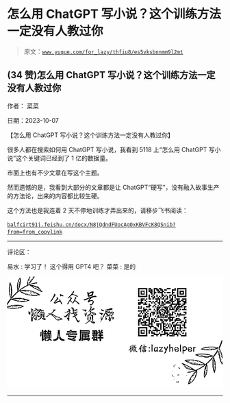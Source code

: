 # 怎么用 ChatGPT 写小说？这个训练方法一定没有人教过你

> 原文：[`www.yuque.com/for_lazy/thfiu8/es5vksbnnmm9l2mt`](https://www.yuque.com/for_lazy/thfiu8/es5vksbnnmm9l2mt)

## (34 赞)怎么用 ChatGPT 写小说？这个训练方法一定没有人教过你

作者： 菜菜

日期：2023-10-07

【怎么用 ChatGPT 写小说？这个训练方法一定没有人教过你】

很多人都在搜索如何用 ChatGPT 写小说，我看到 5118 上“怎么用 ChatGPT 写小说”这个关键词已经到了 1 亿的数据量。

市面上也有不少文章在写这个主题。

然而遗憾的是，我看到大部分的文章都是让 ChatGPT“硬写”，没有融入故事生产的方法论，出来的内容都比较生硬。

这个方法也是我连着 2 天不停地训练才弄出来的，请移步飞书阅读：

[`balfcirt91j.feishu.cn/docx/N8jQdndFUocAgOxKBVFcK8QSnib?from=from_copylink`](https://balfcirt91j.feishu.cn/docx/N8jQdndFUocAgOxKBVFcK8QSnib?from=from_copylink)

* * *

评论区：

易水 : 学习了！
这个得用 GPT4 吧？
菜菜 : 是的

![](img/1c37d505930596d12a88ab23e11aa07a.png)

* * *
